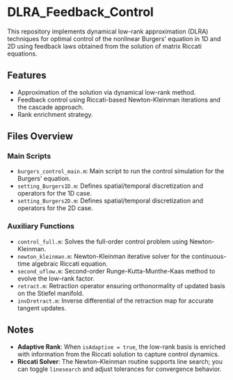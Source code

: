 # DLRA_Feedback_Control

This repository implements dynamical low-rank approximation (DLRA) techniques for optimal control of the nonlinear Burgers' equation in 1D and 2D using feedback laws obtained from the solution of matrix Riccati equations.

## Features

- Approximation of the solution via dynamical low-rank method.
- Feedback control using Riccati-based Newton-Kleinman iterations and the cascade approach.
- Rank enrichment strategy.
  
## Files Overview

### Main Scripts

- `burgers_control_main.m`: Main script to run the control simulation for the Burgers' equation.
- `setting_Burgers1D.m`: Defines spatial/temporal discretization and operators for the 1D case.
- `setting_Burgers2D.m`: Defines spatial/temporal discretization and operators for the 2D case.

### Auxiliary Functions

- `control_full.m`: Solves the full-order control problem using Newton-Kleinman.
- `newton_kleinman.m`: Newton-Kleinman iterative solver for the continuous-time algebraic Riccati equation.
- `second_uflow.m`: Second-order Runge-Kutta-Munthe-Kaas method to evolve the low-rank factor.
- `retract.m`: Retraction operator ensuring orthonormality of updated basis on the Stiefel manifold.  
- `invDretract.m`: Inverse differential of the retraction map for accurate tangent updates.

## Notes

- **Adaptive Rank**: When `isAdaptive = true`, the low-rank basis is enriched with information from the Riccati solution to capture control dynamics.
- **Riccati Solver**: The Newton–Kleinman routine supports line search; you can toggle `linesearch` and adjust tolerances for convergence behavior.



